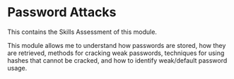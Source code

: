 # Password Attacks
This contains the Skills Assessment of this module.

This module allows me to understand how passwords are stored, how they are retrieved, methods for cracking weak passwords, techniques for using hashes that cannot be cracked, and how to identify weak/default password usage.